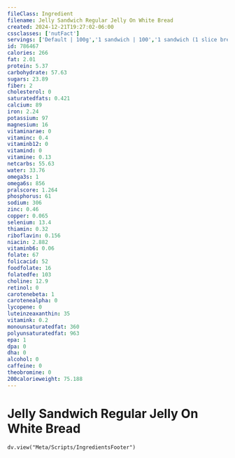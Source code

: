 ```yaml
---
fileClass: Ingredient
filename: Jelly Sandwich Regular Jelly On White Bread
created: 2024-12-21T19:27:02-06:00
cssclasses: ['nutFact']
servings: ['Default | 100g','1 sandwich | 100','1 sandwich (1 slice bread) | 50']
id: 786467
calories: 266
fat: 2.01
protein: 5.37
carbohydrate: 57.63
sugars: 23.89
fiber: 2
cholesterol: 0
saturatedfats: 0.421
calcium: 89
iron: 2.24
potassium: 97
magnesium: 16
vitaminarae: 0
vitaminc: 0.4
vitaminb12: 0
vitamind: 0
vitamine: 0.13
netcarbs: 55.63
water: 33.76
omega3s: 1
omega6s: 856
pralscore: 1.264
phosphorus: 61
sodium: 306
zinc: 0.46
copper: 0.065
selenium: 13.4
thiamin: 0.32
riboflavin: 0.156
niacin: 2.882
vitaminb6: 0.06
folate: 67
folicacid: 52
foodfolate: 16
folatedfe: 103
choline: 12.9
retinol: 0
carotenebeta: 1
carotenealpha: 0
lycopene: 0
luteinzeaxanthin: 35
vitamink: 0.2
monounsaturatedfat: 360
polyunsaturatedfat: 963
epa: 1
dpa: 0
dha: 0
alcohol: 0
caffeine: 0
theobromine: 0
200calorieweight: 75.188
---
```


# Jelly Sandwich Regular Jelly On White Bread

```dataviewjs
dv.view("Meta/Scripts/IngredientsFooter")
```